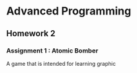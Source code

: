 # Advanced Programming
## Homework 2
### Assignment 1 : Atomic Bomber
A game that is intended for learning graphic